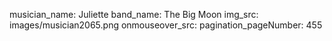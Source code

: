 musician_name: Juliette
band_name: The Big Moon
img_src: images/musician2065.png
onmouseover_src: 
pagination_pageNumber: 455
